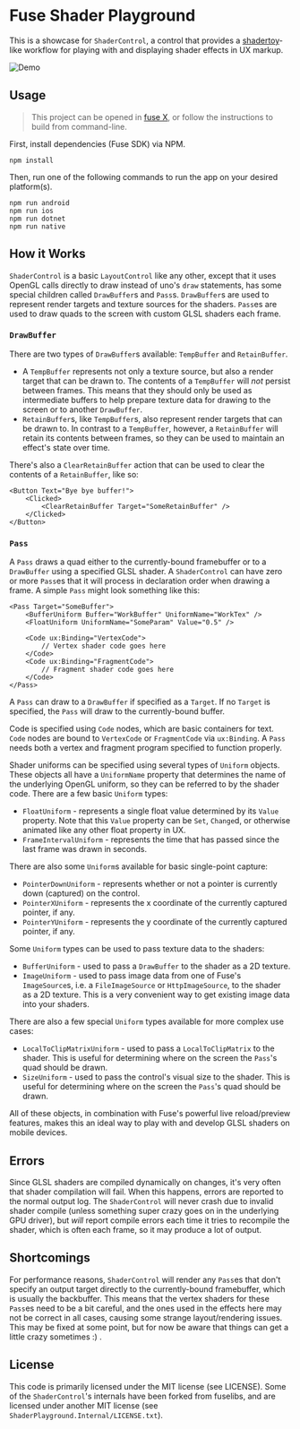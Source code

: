 # Fuse Shader Playground

This is a showcase for `ShaderControl`, a control that provides a [shadertoy](https://www.shadertoy.com/)-like workflow for playing with and displaying shader effects in UX markup.

![Demo](https://github.com/fuse-apps/fuse-shader-playground/blob/master/demo.gif)

## Usage

> This project can be opened in [fuse X](https://fuse-x.com), or follow the instructions to build from command-line.

First, install dependencies (Fuse SDK) via NPM.

```shell
npm install
```

Then, run one of the following commands to run the app on your desired platform(s).

```shell
npm run android
npm run ios
npm run dotnet
npm run native
```

## How it Works

`ShaderControl` is a basic `LayoutControl` like any other, except that it uses OpenGL calls directly to draw instead of uno's `draw` statements, has some special children called `DrawBuffer`s and `Pass`s. `DrawBuffer`s are used to represent render targets and texture sources for the shaders. `Pass`es are used to draw quads to the screen with custom GLSL shaders each frame.

### `DrawBuffer`

There are two types of `DrawBuffer`s available: `TempBuffer` and `RetainBuffer`.

- A `TempBuffer` represents not only a texture source, but also a render target that can be drawn to. The contents of a `TempBuffer` will _not_ persist between frames. This means that they should only be used as intermediate buffers to help prepare texture data for drawing to the screen or to another `DrawBuffer`.
- `RetainBuffer`s, like `TempBuffer`s, also represent render targets that can be drawn to. In contrast to a `TempBuffer`, however, a `RetainBuffer` will retain its contents between frames, so they can be used to maintain an effect's state over time.

There's also a `ClearRetainBuffer` action that can be used to clear the contents of a `RetainBuffer`, like so:

```ux
<Button Text="Bye bye buffer!">
	<Clicked>
		<ClearRetainBuffer Target="SomeRetainBuffer" />
	</Clicked>
</Button>
```

### `Pass`

A `Pass` draws a quad either to the currently-bound framebuffer or to a `DrawBuffer` using a specified GLSL shader. A `ShaderControl` can have zero or more `Pass`es that it will process in declaration order when drawing a frame. A simple `Pass` might look something like this:

```ux
<Pass Target="SomeBuffer">
	<BufferUniform Buffer="WorkBuffer" UniformName="WorkTex" />
	<FloatUniform UniformName="SomeParam" Value="0.5" />

	<Code ux:Binding="VertexCode">
		// Vertex shader code goes here
	</Code>
	<Code ux:Binding="FragmentCode">
		// Fragment shader code goes here
	</Code>
</Pass>
```

A `Pass` can draw to a `DrawBuffer` if specified as a `Target`. If no `Target` is specified, the `Pass` will draw to the currently-bound buffer.

Code is specified using `Code` nodes, which are basic containers for text. `Code` nodes are bound to `VertexCode` or `FragmentCode` via `ux:Binding`. A `Pass` needs both a vertex and fragment program specified to function properly.

Shader uniforms can be specified using several types of `Uniform` objects. These objects all have a `UniformName` property that determines the name of the underlying OpenGL uniform, so they can be referred to by the shader code. There are a few basic `Uniform` types:

- `FloatUniform` - represents a single float value determined by its `Value` property. Note that this `Value` property can be `Set`, `Change`d, or otherwise animated like any other float property in UX.
- `FrameIntervalUniform` - represents the time that has passed since the last frame was drawn in seconds.

There are also some `Uniform`s available for basic single-point capture:

- `PointerDownUniform` - represents whether or not a pointer is currently down (captured) on the control.
- `PointerXUniform` - represents the x coordinate of the currently captured pointer, if any.
- `PointerYUniform` - represents the y coordinate of the currently captured pointer, if any.

Some `Uniform` types can be used to pass texture data to the shaders:

- `BufferUniform` - used to pass a `DrawBuffer` to the shader as a 2D texture.
- `ImageUniform` - used to pass image data from one of Fuse's `ImageSource`s, i.e. a `FileImageSource` or `HttpImageSource`, to the shader as a 2D texture. This is a very convenient way to get existing image data into your shaders.

There are also a few special `Uniform` types available for more complex use cases:

- `LocalToClipMatrixUniform` - used to pass a `LocalToClipMatrix` to the shader. This is useful for determining where on the screen the `Pass`'s quad should be drawn.
- `SizeUniform` - used to pass the control's visual size to the shader. This is useful for determining where on the screen the `Pass`'s quad should be drawn.

All of these objects, in combination with Fuse's powerful live reload/preview features, makes this an ideal way to play with and develop GLSL shaders on mobile devices.

## Errors

Since GLSL shaders are compiled dynamically on changes, it's very often that shader compilation will fail. When this happens, errors are reported to the normal output log. The `ShaderControl` will never crash due to invalid shader compile (unless something super crazy goes on in the underlying GPU driver), but _will_ report compile errors each time it tries to recompile the shader, which is often each frame, so it may produce a lot of output.

## Shortcomings

For performance reasons, `ShaderControl` will render any `Pass`es that don't specify an output target directly to the currently-bound framebuffer, which is usually the backbuffer. This means that the vertex shaders for these `Pass`es need to be a bit careful, and the ones used in the effects here may not be correct in all cases, causing some strange layout/rendering issues. This may be fixed at some point, but for now be aware that things can get a little crazy sometimes :) .

## License

This code is primarily licensed under the MIT license (see LICENSE). Some of the `ShaderControl`'s internals have been forked from fuselibs, and are licensed under another MIT license (see `ShaderPlayground.Internal/LICENSE.txt`).
